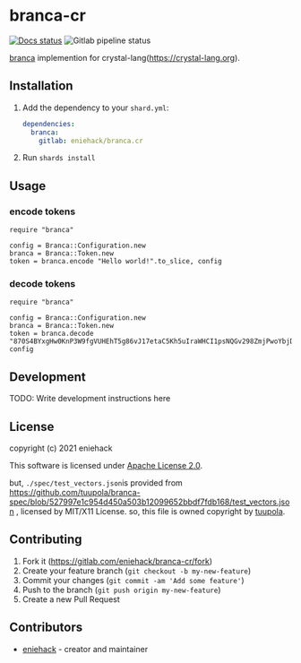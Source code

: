 # branca-cr

[![Docs status](https://img.shields.io/badge/docs-available-brightgreen.svg?style=flat-square)](https://eniehack.gitlab.io/branca.cr/)
![Gitlab pipeline status](https://img.shields.io/gitlab/pipeline/eniehack/branca.cr/master?style=flat-square)

[branca](https://github.com/tuupola/branca-spec) implemention for crystal-lang(https://crystal-lang.org).

## Installation

1. Add the dependency to your `shard.yml`:

   ```yaml
   dependencies:
     branca:
       gitlab: eniehack/branca.cr
   ```

2. Run `shards install`

## Usage

### encode tokens

```crystal
require "branca"

config = Branca::Configuration.new
branca = Branca::Token.new
token = branca.encode "Hello world!".to_slice, config
```

### decode tokens

```crystal
require "branca"

config = Branca::Configuration.new
branca = Branca::Token.new
token = branca.decode "870S4BYxgHw0KnP3W9fgVUHEhT5g86vJ17etaC5Kh5uIraWHCI1psNQGv298ZmjPwoYbjDQ9chy2z", config
```

## Development

TODO: Write development instructions here

## License

copyright (c) 2021 eniehack

This software is licensed under [Apache License 2.0](https://apache.org/licenses/LICENSE-2.0.txt).

but, `./spec/test_vectors.json`is provided from https://github.com/tuupola/branca-spec/blob/527997e1c954d450a503b12099652bbdf7fdb168/test_vectors.json , licensed by MIT/X11 License.
so, this file is owned copyright by [tuupola](https://github.com/tuupola).

## Contributing

1. Fork it (<https://gitlab.com/eniehack/branca-cr/fork>)
2. Create your feature branch (`git checkout -b my-new-feature`)
3. Commit your changes (`git commit -am 'Add some feature'`)
4. Push to the branch (`git push origin my-new-feature`)
5. Create a new Pull Request

## Contributors

- [eniehack](https://gitlab.com/eniehack) - creator and maintainer
